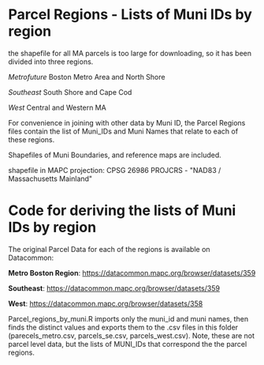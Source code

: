 # Parcel Regions - Lists of Muni IDs by region

the shapefile for all MA parcels is too large for downloading, so it has been divided into three regions.

_Metrofuture_  Boston Metro Area and North Shore

_Southeast_ South Shore and Cape Cod

_West_ Central and Western MA

For convenience in joining with other data by Muni ID, the Parcel Regions files contain the list of Muni_IDs and Muni Names that relate to each of these regions.

Shapefiles of Muni Boundaries, and reference maps are included.

shapefile in MAPC projection: CPSG 26986
PROJCRS - "NAD83 / Massachusetts Mainland"


# Code for deriving the lists of Muni IDs by region

The original Parcel Data for each of the regions is available on Datacommon:

__Metro Boston Region__: https://datacommon.mapc.org/browser/datasets/359

__Southeast__: https://datacommon.mapc.org/browser/datasets/359

__West__: https://datacommon.mapc.org/browser/datasets/358

Parcel_regions_by_muni.R  imports only the muni_id and muni names, then finds the distinct values and exports them to the .csv files in this folder (parecels_metro.csv, parcels_se.csv, parcels_west.csv).  Note, these are not parcel level data, but the lists of MUNI_IDs that correspond the the parcel regions.
